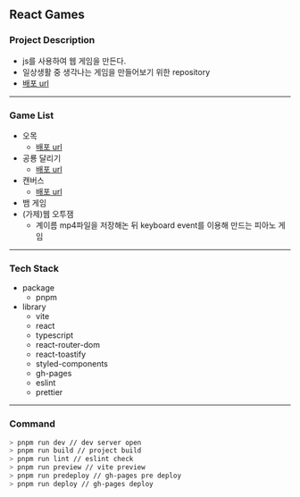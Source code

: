 ## React Games

### Project Description

- js를 사용하여 웹 게임을 만든다.
- 일상생활 중 생각나는 게임을 만들어보기 위한 repository
- [배포 url](https://chogangyeol.github.io/react-games)

---

### Game List

- 오목
  - [배포 url](https://chogangyeol.github.io/react-games/#/o-mok)
- 공룡 달리기
  - [배포 url](https://chogangyeol.github.io/react-games/#/dino)
- 캔버스
  - [배포 url](https://chogangyeol.github.io/react-games/#/pixel-canvas)
- 뱀 게임
- (가제)웹 오투잼
  - 계이름 mp4파일을 저장해논 뒤 keyboard event를 이용해 만드는 피아노 게임

---

### Tech Stack

- package
  - pnpm
- library
  - vite
  - react
  - typescript
  - react-router-dom
  - react-toastify
  - styled-components
  - gh-pages
  - eslint
  - prettier

---

### Command

```bash
> pnpm run dev // dev server open
> pnpm run build // project build
> pnpm run lint // eslint check
> pnpm run preview // vite preview
> pnpm run predeploy // gh-pages pre deploy
> pnpm run deploy // gh-pages deploy
```
